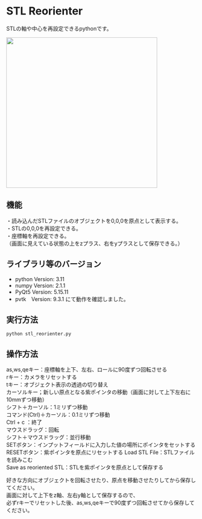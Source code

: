 # STL Reorienter  
STLの軸や中心を再設定できるpythonです。  

<img width="400" src="https://github.com/user-attachments/assets/0732bd7a-2c48-4147-bbb5-7af2c1a22864">
  
## 機能  
・読み込んだSTLファイルのオブジェクトを0,0,0を原点として表示する。  
・STLの0,0,0を再設定できる。  
・座標軸を再設定できる。  
（画面に見えている状態の上をzプラス、右をyプラスとして保存できる。）  
  
## ライブラリ等のバージョン  
- python Version: 3.11
- numpy Version: 2.1.1
- PyQt5 Version: 5.15.11
- pvtk　Version: 9.3.1
にて動作を確認しました。  
  
## 実行方法  
```python stl_reorienter.py```  
  
## 操作方法  
as,ws,qeキー：座標軸を上下、左右、ロールに90度ずつ回転させる  
rキー：カメラをリセットする  
tキー：オブジェクト表示の透過の切り替え  
カーソルキー；新しい原点となる紫ポインタの移動（画面に対して上下左右に10mmずつ移動）  
シフト＋カーソル：1ミリずつ移動  
コマンド(Ctrl)＋カーソル：0.1ミリずつ移動  
Ctrl + c ：終了  
マウスドラッグ：回転  
シフト＋マウスドラッグ：並行移動  
SETボタン：インプットフィールドに入力した値の場所にポインタをセットする
RESETボタン：紫ポインタを原点にリセットする
Load STL File：STLファイルを読みこむ  
Save as reoriented STL：STLを紫ポインタを原点として保存する
  
好きな方向にオブジェクトを回転させたり、原点を移動させたりしてから保存してください。  
画面に対して上下をz軸、左右y軸として保存するので、  
必ずrキーでリセットした後、as,ws,qeキーで90度ずつ回転させてから保存してください。  
